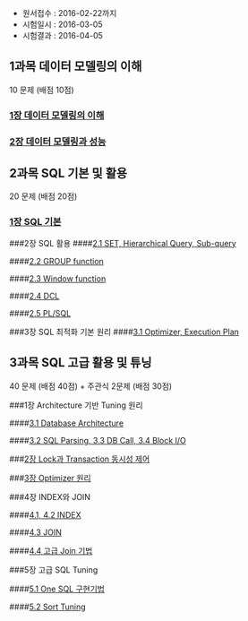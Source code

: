 * 원서접수 : 2016-02-22까지
* 시험일시 : 2016-03-05
* 시험결과 : 2016-04-05


## 1과목 데이터 모델링의 이해

10 문제 (배점 10점)

### [1장 데이터 모델링의 이해](https://github.com/DevStarSJ/Study/tree/master/Blog/Oracle/sqlp/01.01.modeling.md)

### [2장 데이터 모델링과 성능](https://github.com/DevStarSJ/Study/tree/master/Blog/Oracle/sqlp/01.02.modeling_performance.md) 

## 2과목 SQL 기본 및 활용

20 문제 (배점 20점)

### [1장 SQL 기본](https://github.com/DevStarSJ/Study/tree/master/Blog/Oracle/sqlp/02.01.sql.basic.md)

###2장 SQL 활용
####[2.1 SET, Hierarchical Query, Sub-query](https://github.com/DevStarSJ/Study/tree/master/Blog/Oracle/sqlp/02.02.sql.adv.md)

####[2.2 GROUP function](https://github.com/DevStarSJ/Study/tree/master/Blog/Oracle/sqlp/02.03.group.md)

####[2.3 Window function](https://github.com/DevStarSJ/Study/tree/master/Blog/Oracle/sqlp/02.04.window.md)

####[2.4 DCL](https://github.com/DevStarSJ/Study/tree/master/Blog/Oracle/sqlp/02.05.dcl.md)

####[2.5 PL/SQL](https://github.com/DevStarSJ/Study/tree/master/Blog/Oracle/sqlp/02.06.plsql.md)

###3장 SQL 최적화 기본 원리
####[3.1 Optimizer, Execution Plan](https://github.com/DevStarSJ/Study/tree/master/Blog/Oracle/sqlp/02.07.optimizer.md)

## 3과목 SQL 고급 활용 및 튜닝

40 문제 (배점 40점) + 주관식 2문제 (배점 30점)

###1장 Architecture 기반 Tuning 원리

####[3.1 Database Architecture](https://github.com/DevStarSJ/Study/tree/master/Blog/Oracle/sqlp/03.01.architecture.md)

####[3.2 SQL Parsing, 3.3 DB Call, 3.4 Block I/O](https://github.com/DevStarSJ/Study/tree/master/Blog/Oracle/sqlp/03.02.sql.parsing.md)

###[2장 Lock과 Transaction 동시성 제어](https://github.com/DevStarSJ/Study/tree/master/Blog/Oracle/sqlp/03.03.lock.md)

###[3장 Optimizer 원리](https://github.com/DevStarSJ/Study/tree/master/Blog/Oracle/sqlp/03.04.optimizer.md)

###4장 INDEX와 JOIN

####[4.1, 4.2 INDEX](https://github.com/DevStarSJ/Study/tree/master/Blog/Oracle/sqlp/03.05.index.md)

####[4.3 JOIN](https://github.com/DevStarSJ/Study/tree/master/Blog/Oracle/sqlp/03.06.join.md)

####[4.4 고급 Join 기법](https://github.com/DevStarSJ/Study/tree/master/Blog/Oracle/sqlp/03.07.join.adv.md)

###5장 고급 SQL Tuning

####[5.1 One SQL 구현기법](https://github.com/DevStarSJ/Study/tree/master/Blog/Oracle/sqlp/04.01.onesql.md)

####[5.2 Sort Tuning](https://github.com/DevStarSJ/Study/tree/master/Blog/Oracle/sqlp/04.02.sort.md)
